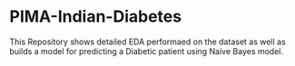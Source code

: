 # PIMA-Indian-Diabetes

This Repository shows detailed EDA performaed on the dataset as well as 
builds a model for predicting a Diabetic patient using Naive Bayes model.
